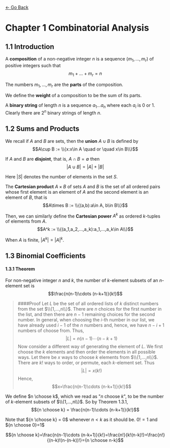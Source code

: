 [<- Go Back](http://tonyli.tk/)

# Chapter 1 Combinatorial Analysis

## 1.1 Introduction

A **composition** of a non-negative integer $n$ is a sequence $(m_1,...,m_r)$ of positive integers such that
$$m_1+...+m_r=n$$

The numbers $m_1,...,m_r$ are the **parts** of the composition.

We define the **weight** of a composition to be the sum of its parts.

A **binary string** of length $n$ is a sequence $a_1...a_n$ where each $a_i$ is 0 or 1. Clearly there are $2^n$ binary strings of length $n$.

## 1.2 Sums and Products

We recall if $A$ and $B$ are sets, then the **union** $A\cup B$ is defined by
$$A\cup B := \\{x:x\in A \quad or \quad x\in B\\}$$

If $A$ and $B$ are **disjoint**, that is, $A\cap B=\emptyset$ then
$$|A\cup B|=|A|+|B|$$

Here $|S|$ denotes the number of elements in the set $S$.

The **Cartesian product** $A\times B$ of sets $A$ and $B$ is the set of all ordered pairs whose first element is an element of $A$ and the second element is an element of $B$, that is
$$A\times B := \\{(a,b):a\in A, b\in B\\}$$

Then, we can similarly define the **Cartesian power** $A^k$ as ordered $k$-tuples of elements from $A$.
$$A^k := \\{(a_1,a_2,...,a_k):a_1,...,a_k\in A\\}$$

When $A$ is finite, $|A^k|=|A|^k$.

## 1.3 Binomial Coefficients

#### 1.3.1 Theorem

For non-negative integer $n$ and $k$, the number of $k$-element subsets of an $n$-element set is
$$\frac{n(n-1)\cdots (n-k+1)}{k!}$$

>####Proof
Let $L$ be the set of all ordered lists of $k$ distinct numbers from the set $\\{1,...,n\\}$. There are $n$ choices for the first number in the list, and then there are $n-1$ remaining choices for the second number. In general, when choosing the $i$-th number in our list, we have already used $i-1$ of the $n$ numbers and, hence, we have $n-i+1$ numbers of choose from. Thus,
$$|L|=n(n-1)\cdots (n-k+1)$$
Now consider a different way of generating the element of $L$. We first choose the $k$ elements and then order the elements in all possible ways. Let there be $x$ ways to choose $k$ elements from $\\{1,...,n\\}$. There are $k!$ ways to order, or permute, each $k$-element set. Thus
$$|L|=x(k!)$$
Hence,
$$x=\frac{n(n-1)\cdots (n-k+1)}{k!}$$

We define $n \choose k$, which we read as "$n$ choose $k$", to be the number of $k$-element subsets of $\\{1,...,n\\}$. So by Theorem 1.3.1,
$${n \choose k} = \frac{n(n-1)\cdots (n-k+1)}{k!}$$

Note that ${n \choose k} = 0$ whenever $n<k$ as it should be. $0!=1$ and ${n \choose 0}=1$

$${n \choose k}=\frac{n(n-1)\cdots (n-k+1)}{k!}=\frac{n!}{k!(n-k)!}=\frac{n!}{(n-k)!(n-(n-k))!}={n \choose n-k}$$

